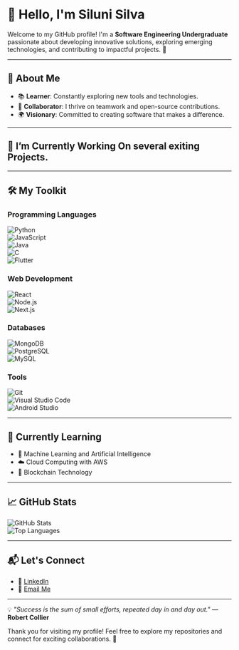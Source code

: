 

<!--
**Silunisilva/Silunisilva** is a ✨ _special_ ✨ repository because its `README.md` (this file) appears on your GitHub profile.

Here are some ideas to get you started:

- 🔭 I’m currently working on ...
- 🌱 I’m currently learning ...
- 👯 I’m looking to collaborate on ...
- 🤔 I’m looking for help with ...
- 💬 Ask me about ...
- 📫 How to reach me: ...
- 😄 Pronouns: ...
- ⚡ Fun fact: ...
-->
# 👋 Hello, I'm Siluni Silva  

Welcome to my GitHub profile! I'm a **Software Engineering Undergraduate** passionate about developing innovative solutions, exploring emerging technologies, and contributing to impactful projects. 🚀  

---

## 🌟 About Me  

- 📚 **Learner**: Constantly exploring new tools and technologies.  
- 🤝 **Collaborator**: I thrive on teamwork and open-source contributions.  
- 🌍 **Visionary**: Committed to creating software that makes a difference.  

---

## 🔭 I’m Currently Working On several exiting Projects.


---

## 🛠️ My Toolkit  

### **Programming Languages**  
![Python](https://img.shields.io/badge/Python-3776AB?style=for-the-badge&logo=python&logoColor=white)  
![JavaScript](https://img.shields.io/badge/JavaScript-F7DF1E?style=for-the-badge&logo=javascript&logoColor=black)  
![Java](https://img.shields.io/badge/Java-007396?style=for-the-badge&logo=java&logoColor=white)  
![C](https://img.shields.io/badge/C-A8B9CC?style=for-the-badge&logo=c&logoColor=black)  
![Flutter](https://img.shields.io/badge/Flutter-02569B?style=for-the-badge&logo=flutter&logoColor=white)  

### **Web Development**  
![React](https://img.shields.io/badge/React-61DAFB?style=for-the-badge&logo=react&logoColor=black)  
![Node.js](https://img.shields.io/badge/Node.js-339933?style=for-the-badge&logo=node.js&logoColor=white)  
![Next.js](https://img.shields.io/badge/Next.js-000000?style=for-the-badge&logo=next.js&logoColor=white)  

### **Databases**  
![MongoDB](https://img.shields.io/badge/MongoDB-47A248?style=for-the-badge&logo=mongodb&logoColor=white)  
![PostgreSQL](https://img.shields.io/badge/PostgreSQL-4169E1?style=for-the-badge&logo=postgresql&logoColor=white)  
![MySQL](https://img.shields.io/badge/MySQL-4479A1?style=for-the-badge&logo=mysql&logoColor=white)  

### **Tools**  
![Git](https://img.shields.io/badge/Git-F05032?style=for-the-badge&logo=git&logoColor=white)  
![Visual Studio Code](https://img.shields.io/badge/VS_Code-0078D4?style=for-the-badge&logo=visual-studio-code&logoColor=white)  
![Android Studio](https://img.shields.io/badge/Android_Studio-3DDC84?style=for-the-badge&logo=android-studio&logoColor=white)  

---

## 🌱 Currently Learning  

- 🤖 Machine Learning and Artificial Intelligence  
- ☁️ Cloud Computing with AWS  
- 🔗 Blockchain Technology  

---

## 📈 GitHub Stats  

![GitHub Stats](https://github-readme-stats.vercel.app/api?username=SiluniSilva&show_icons=true&count_private=true&hide_border=true&theme=radical)  
![Top Languages](https://github-readme-stats.vercel.app/api/top-langs/?username=SiluniSilva&layout=compact&hide_border=true&theme=radical)  

---

## 📬 Let's Connect  

- 💼 [LinkedIn](https://www.linkedin.com/in/siluni-silva-2b3780287/)  
- 📧 [Email Me](mailto:silunisilva2@gmail.com)  

---

💡 *"Success is the sum of small efforts, repeated day in and day out."* — **Robert Collier**  

Thank you for visiting my profile! Feel free to explore my repositories and connect for exciting collaborations. 🌟


